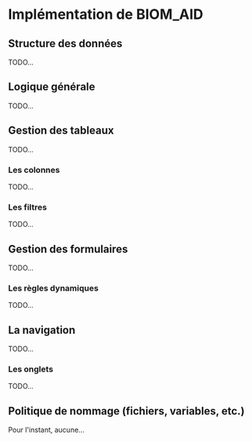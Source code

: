 # Implémentation de BIOM_AID

## Structure des données

TODO...

## Logique générale

TODO...

## Gestion des tableaux

TODO...

### Les colonnes

TODO...

### Les filtres

TODO...

## Gestion des formulaires

TODO...

### Les règles dynamiques

TODO...

## La navigation

TODO...

### Les onglets

TODO...

## Politique de nommage (fichiers, variables, etc.)

Pour l'instant, aucune...
